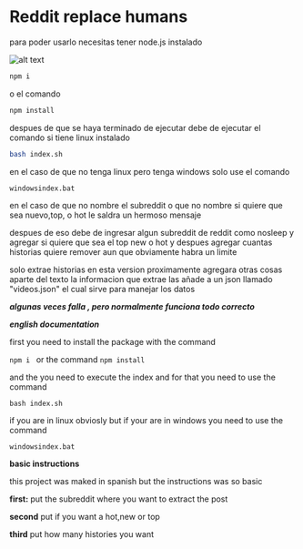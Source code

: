# Reddit replace humans

para poder usarlo necesitas tener node.js instalado 

 ![alt text](https://cdn.discordapp.com/attachments/714305532080554035/758915317291810816/unknown.png) 

```bash
npm i 
```
o el comando 
```bash
npm install
```
despues de que se haya terminado de ejecutar debe de ejecutar el comando si tiene linux instalado
```bash
bash index.sh
```

en el caso de que no tenga linux pero tenga windows solo use el comando 
```bash
windowsindex.bat

```
en el caso de que no nombre el subreddit o que no nombre si quiere que sea nuevo,top, o hot le saldra un hermoso mensaje 

despues de eso debe de ingresar algun subreddit de reddit como nosleep
y agregar si quiere que sea el top new o hot
y despues agregar cuantas historias quiere remover aun que obviamente habra un limite

solo extrae historias en esta version proximamente agregara otras cosas aparte del texto
la informacion que extrae las añade a un json llamado "videos.json" el cual sirve para manejar los datos

***algunas veces falla , pero normalmente funciona todo correcto***


***english documentation***


first you need to install the package with the command 

```npm i ``` or the command ```npm install```

and the you need to execute the index and for that you need to use the command

```bash index.sh```

if you are in linux obviosly but if your are in
windows you need to use the command

```windowsindex.bat```

**basic instructions**

this project was maked in spanish but the instructions was so basic

**first:** put the subreddit where you want to extract the post

**second** put if you want a hot,new or top 

**third** put how many histories you want
